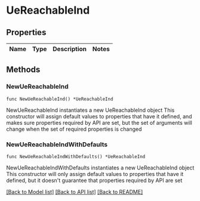 # UeReachableInd

## Properties

Name | Type | Description | Notes
------------ | ------------- | ------------- | -------------

## Methods

### NewUeReachableInd

`func NewUeReachableInd() *UeReachableInd`

NewUeReachableInd instantiates a new UeReachableInd object
This constructor will assign default values to properties that have it defined,
and makes sure properties required by API are set, but the set of arguments
will change when the set of required properties is changed

### NewUeReachableIndWithDefaults

`func NewUeReachableIndWithDefaults() *UeReachableInd`

NewUeReachableIndWithDefaults instantiates a new UeReachableInd object
This constructor will only assign default values to properties that have it defined,
but it doesn't guarantee that properties required by API are set


[[Back to Model list]](../README.md#documentation-for-models) [[Back to API list]](../README.md#documentation-for-api-endpoints) [[Back to README]](../README.md)


